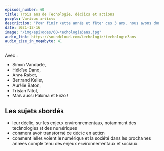 ```yaml
---
episode_number: 60
title: Trois ans de Techologie, déclics et actions
people: Various artists
description: "Pour finir cette année et fêter ces 3 ans, nous avons donné la parole à des auditeurs et membres de la communauté Techologie."
date: 2021-12-16
image: "/img/episodes/60-techologie3ans.jpg"
audio_link: https://soundcloud.com/techologie/techologie3ans
audio_size_in_megabyte: 41
---
```


Avec :

* Simon Vandaele,
* Héloïse Dano,
* Anne Rabot,
* Bertrand Keller,
* Aurélie Baton,
* Tristan Nitot,
* Mais aussi Paloma et Enzo !

## Les sujets abordés

* leur déclic, sur les enjeux environnementaux, notamment des technologies et des numériques
* comment avoir transformé ce déclic en action
* comment ielles voient le numérique et la société dans les prochaines années compte tenu des enjeux environnementaux et sociaux.
